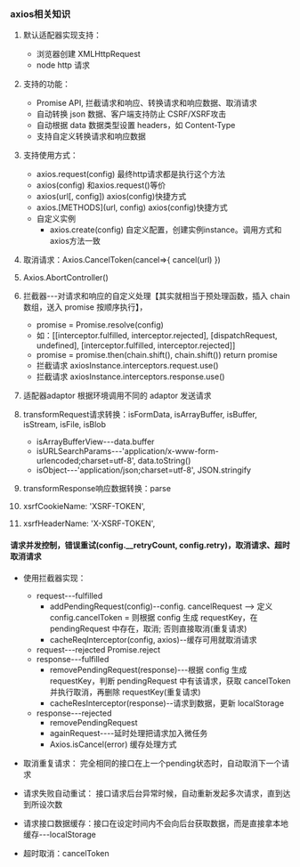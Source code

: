 ### axios相关知识

1. 默认适配器实现支持：
   + 浏览器创建 XMLHttpRequest
   + node http 请求

2. 支持的功能：
   + Promise API, 拦截请求和响应、转换请求和响应数据、取消请求
   + 自动转换 json 数据、客户端支持防止 CSRF/XSRF攻击
   + 自动根据 data 数据类型设置 headers，如 Content-Type
   + 支持自定义转换请求和响应数据
3. 支持使用方式：
   + axios.request(config) 最终http请求都是执行这个方法
   + axios(config) 和axios.request()等价
   + axios(url[, config]) axios(config)快捷方式
   + axios.[METHODS](url, config) axios(config)快捷方式
   + 自定义实例
     + axios.create(config) 自定义配置，创建实例instance。调用方式和axios方法一致
4. 取消请求：Axios.CancelToken(cancel=>{ cancel(url) })
5. Axios.AbortController()
6. 拦截器---对请求和响应的自定义处理【其实就相当于预处理函数，插入 chain 数组，送入 promise 按顺序执行】，
   + promise = Promise.resolve(config)
   + 如：[[interceptor.fulfilled, interceptor.rejected], [dispatchRequest, undefined], [interceptor.fulfilled, interceptor.rejected]]
   + promise = promise.then(chain.shift(), chain.shift()) return promise
   + 拦截请求 axiosInstance.interceptors.request.use()
   + 拦截请求 axiosInstance.interceptors.response.use()
7. 适配器adaptor 根据环境调用不同的 adaptor 发送请求
8. transformRequest请求转换：isFormData, isArrayBuffer, isBuffer, isStream, isFile, isBlob
   + isArrayBufferView---data.buffer
   + isURLSearchParams---'application/x-www-form-urlencoded;charset=utf-8', data.toString()
   + isObject---'application/json;charset=utf-8', JSON.stringify
9. transformResponse响应数据转换：parse
10. xsrfCookieName: 'XSRF-TOKEN',
11. xsrfHeaderName: 'X-XSRF-TOKEN',


#### 请求并发控制，错误重试(config.__retryCount, config.retry)，取消请求、超时取消请求

+ 使用拦截器实现：
  + request---fulfilled
    + addPendingRequest(config)--config. cancelRequest --> 定义 config.cancelToken = 则根据 config 生成 requestKey，在 pendingRequest 中存在，取消; 否则直接取消(重复请求)
    + cacheReqInterceptor(config, axios)--缓存可用就取消请求
  + request---rejected Promise.reject
  + response---fulfilled
    + removePendingRequest(response)---根据 config 生成 requestKey，判断 pendingRequest 中有该请求，获取 cancelToken并执行取消，再删除 requestKey(重复请求)
    + cacheResInterceptor(response)--请求到数据，更新 localStorage
  + response---rejected
    + removePendingRequest
    + againRequest----延时处理把请求加入微任务
    + Axios.isCancel(error) 缓存处理方式


+ 取消重复请求： 完全相同的接口在上一个pending状态时，自动取消下一个请求
+ 请求失败自动重试： 接口请求后台异常时候，自动重新发起多次请求，直到达到所设次数
+ 请求接口数据缓存：接口在设定时间内不会向后台获取数据，而是直接拿本地缓存---localStorage
+ 超时取消：cancelToken
